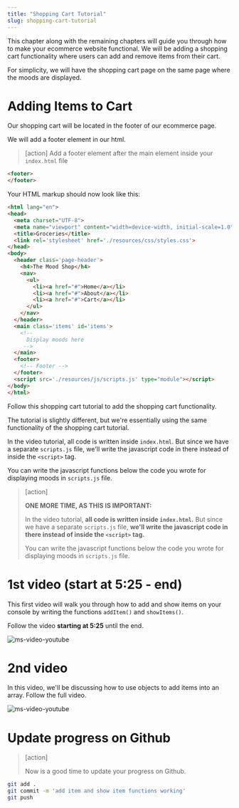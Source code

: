```yaml
---
title: "Shopping Cart Tutorial"
slug: shopping-cart-tutorial
---
```


This chapter along with the remaining chapters will guide you through how to make your ecommerce website functional. We will be adding a shopping cart functionality where users can add and remove items from their cart.

 For simplicity, we will have the shopping cart page on the same page where the moods are displayed.

# Adding Items to Cart

Our shopping cart will be located in the footer of our ecommerce page.

We will add a footer element in our html.
>[action]
> Add a footer element after the main element inside your `index.html` file
>
```html
<footer>
</footer>
```

Your HTML markup should now look like this:

```html
<html lang="en">
<head>
  <meta charset="UTF-8">
  <meta name="viewport" content="width=device-width, initial-scale=1.0">
  <title>Groceries</title>
  <link rel='stylesheet' href='./resources/css/styles.css'>
</head>
<body>
  <header class='page-header'>
    <h4>The Mood Shop</h4>
    <nav>
      <ul>
        <li><a href="#">Home</a></li>
        <li><a href="#">About</a></li>
        <li><a href="#">Cart</a></li>
      </ul>
    </nav>
  </header>
  <main class='items' id='items'>
    <!--
      Display moods here
     -->
  </main>
  <footer>
    <!-- Footer -->
  </footer>
  <script src='./resources/js/scripts.js' type="module"></script>
</body>
</html>
```

Follow this shopping cart tutorial to add the shopping cart functionality.

The tutorial is slightly different, but we're essentially using the same functionality of the shopping cart tutorial.

In the video tutorial, all code is written inside ```index.html```. But since we have a separate ```scripts.js``` file, we'll write the javascript code in there instead of inside the ```<script>``` tag.

You can write the javascript functions below the code you wrote for displaying moods in ```scripts.js``` file.

> [action]
>
> **ONE MORE TIME, AS THIS IS IMPORTANT:**
>
> In the video tutorial, **all code is written inside `index.html`.** But since we have a separate `scripts.js` file, **we'll write the javascript code in there instead of inside the `<script>` tag.**
>
> You can write the javascript functions below the code you wrote for displaying moods in `scripts.js` file.

# 1st video (start at 5:25 - end)

This first video will walk you through how to add and show items on your console by writing the functions `addItem()` and `showItems()`.

Follow the video **starting at 5:25** until the end.

![ms-video-youtube](https://www.youtube.com/embed/oMTO0LbBGLA)


# 2nd video

In this video, we'll be discussing how to use objects to add items into an array. Follow the full video.

![ms-video-youtube](https://www.youtube.com/embed/yUfbzeKol04)



# Update progress on Github
> [action]
>
> Now is a good time to update your progress on Github.
>
```bash
git add .
git commit -m 'add item and show item functions working'
git push
```
